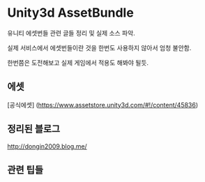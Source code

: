 # Unity3d AssetBundle

유니티 에셋번들 관련 글들 정리 및 실제 소스 파악.

실제 서비스에서 에셋번들이란 것을 한번도 사용하지 않아서 엄청 불안함.

한번쯤은 도전해보고 실제 게임에서 적용도 해봐야 될듯.

## 에셋

[공식에셋] (https://www.assetstore.unity3d.com/#!/content/45836)

## 정리된 블로그

http://dongin2009.blog.me/

## 관련 팁들

